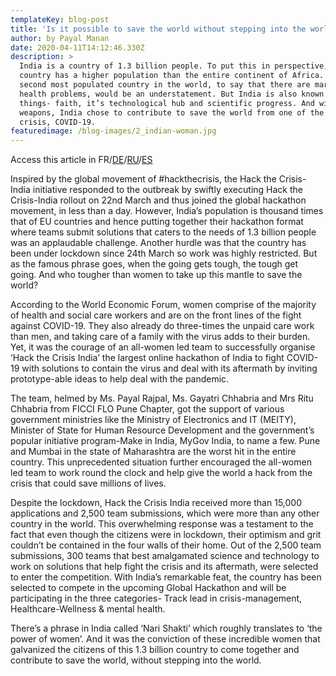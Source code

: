 ```yaml
---
templateKey: blog-post
title: 'Is it possible to save the world without stepping into the world? '
author: by Payal Manan
date: 2020-04-11T14:12:46.330Z
description: >
  India is a country of 1.3 billion people. To put this in perspective, the
  country has a higher population than the entire continent of Africa. Being the
  second most populated country in the world, to say that there are marginal
  health problems, would be an understatement. But India is also known for three
  things- faith, it’s technological hub and scientific progress. And with these
  weapons, India chose to contribute to save the world from one of the biggest
  crisis, COVID-19. 
featuredimage: /blog-images/2_indian-woman.jpg
---
```

Access this article in FR/[DE](https://docs.google.com/document/d/1OUt14G48i16BcLgXdSNInwsa-5yYbN0v549KO30xfKE/edit)/[RU](https://docs.google.com/document/d/16KfvK-5A8Ay1_vK6rRfHb53fvPu69I92/edit)/[ES](https://docs.google.com/document/d/1kD6DmOXWpk4Ky1UH91vn7WJpOMiTqV0__BCpLczqEFQ/edit)

Inspired by the global movement of #hackthecrisis, the Hack the Crisis-India initiative responded to the outbreak by swiftly executing Hack the Crisis-India rollout on 22nd March and thus joined the global hackathon movement, in less than a day. However, India’s population is thousand times that of EU countries and hence putting together their hackathon format where teams submit solutions that caters to the needs of 1.3 billion people was an applaudable challenge. Another hurdle was that the country has been under lockdown since 24th March so work was highly restricted. But as the famous phrase goes, when the going gets tough, the tough get going. And who tougher than women to take up this mantle to save the world?

According to the World Economic Forum, women comprise of the majority of health and social care workers and are on the front lines of the fight against COVID-19. They also already do three-times the unpaid care work than men, and taking care of a family with the virus adds to their burden. Yet, it was the courage of an all-women led team to successfully organise ‘Hack the Crisis India’ the largest online hackathon of India to fight COVID-19 with solutions to contain the virus and deal with its aftermath by inviting prototype-able ideas to help deal with the pandemic.

The team, helmed by Ms. Payal Rajpal, Ms. Gayatri Chhabria and Mrs Ritu Chhabria from FICCI FLO Pune Chapter, got the support of various government ministries like the Ministry of Electronics and IT (MEITY), Minister of State for Human Resource Development and the government’s popular initiative program-Make in India, MyGov India, to name a few. Pune and Mumbai in the state of Maharashtra are the worst hit in the entire country. This unprecedented situation further encouraged the all-women led team to work round the clock and help give the world a hack from the crisis that could save millions of lives.

Despite the lockdown, Hack the Crisis India received more than 15,000 applications and 2,500 team submissions, which were more than any other country in the world. This overwhelming response was a testament to the fact that even though the citizens were in lockdown, their optimism and grit couldn’t be contained in the four walls of their home. Out of the 2,500 team submissions, 300 teams that best amalgamated science and technology to work on solutions that help fight the crisis and its aftermath, were selected to enter the competition. With India’s remarkable feat, the country has been selected to compete in the upcoming Global Hackathon and will be participating in the three categories- Track lead in crisis-management, Healthcare-Wellness & mental health.

There’s a phrase in India called ‘Nari Shakti’ which roughly translates to ‘the power of women’. And it was the conviction of these incredible women that galvanized the citizens of this 1.3 billion country to come together and contribute to save the world, without stepping into the world.